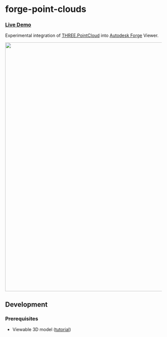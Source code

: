# forge-point-clouds

### [Live Demo](https://wallabyway.github.io/forge-point-clouds/)

Experimental integration of [THREE.PointCloud](https://github.com/mrdoob/three.js/blob/r71/src/objects/PointCloud.js)
into [Autodesk Forge](https://forge.autodesk.com) Viewer.

<img src="https://user-images.githubusercontent.com/440241/68167003-f66ac080-ff18-11e9-9e70-4c1c2ff4b46d.gif" width="800px" />


## Development

### Prerequisites

- Viewable 3D model ([tutorial](https://forge.autodesk.com/en/docs/model-derivative/v2/tutorials/prepare-file-for-viewer))


